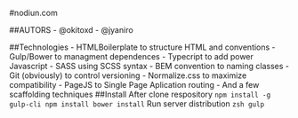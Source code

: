 #nodiun.com

##AUTORS
    - @okitoxd
    - @jyaniro

##Technologies
    - HTMLBoilerplate to structure HTML and conventions
    - Gulp/Bower to managment dependences
    - Typecript to add power Javascript
    - SASS using SCSS syntax
    - BEM convention to naming classes
    - Git (obviously) to control versioning
    - Normalize.css to maximize compatibility
    - PageJS to Single Page Aplication routing
    - And a few scaffolding techniques
##Install
    After clone respository
    ```
    npm install -g gulp-cli
    npm install
    bower install
    ```
    Run server distribution
    ```zsh
    gulp
    ```
